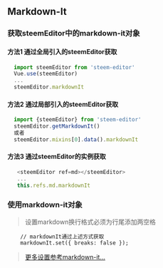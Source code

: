## Markdown-It

### 获取steemEditor中的markdown-it对象

#### 方法1 通过全局引入的steemEditor获取
```javascript
  import steemEditor from 'steem-editor'
  Vue.use(steemEditor)
  ...
  steemEditor.markdownIt
```

#### 方法2 通过局部引入的steemEditor获取
```javascript
  import {steemEditor} from 'steem-editor'
  steemEditor.getMarkdownIt()
  或者
  steemEditor.mixins[0].data().markdownIt
```

#### 方法3 通过steemEditor的实例获取
```javascript
   <steemEditor ref=md></steemEditor>
   ...
   this.refs.md.markdownIt
```

### 使用markdown-it对象

> 设置markdown换行格式必须为行尾添加两空格

```
    // markdownIt通过上述方式获取
    markdownIt.set({ breaks: false });
```

> [更多设置参考markdown-it...](https://github.com/markdown-it/markdown-it)
